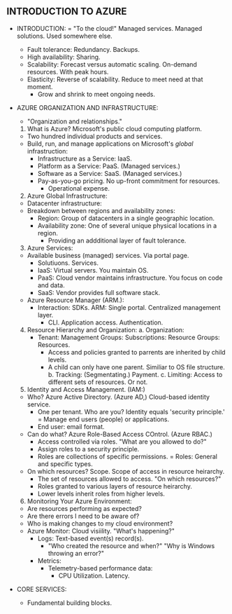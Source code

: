 ## INTRODUCTION TO AZURE

- INTRODUCTION:
  = "To the cloud!" Managed services. Managed solutions. Used somewhere else.
    - Fault tolerance: Redundancy. Backups.
    - High availability: Sharing.
    - Scalability: Forecast versus automatic scaling. On-demand resources. With peak hours.
    - Elasticity: Reverse of scalability. Reduce to meet need at that moment.
      - Grow and shrink to meet ongoing needs.

- AZURE ORGANIZATION AND INFRASTRUCTURE:
  - "Organization and relationships."
  1. What is Azure? Microsoft's public cloud computing platform.
    - Two hundred individual products and services.
    - Build, run, and manage applications on Microsoft's *global* infrastruction:
      - Infrastructure as a Service: IaaS.
      - Platform as a Service: PaaS. (Managed services.)
      - Software as a Service: SaaS. (Managed services.)
      - Pay-as-you-go pricing. No up-front commitment for resources.
        - Operational expense.
  2. Azure Global Infrastructure:
    - Datacenter infrastructure:
    - Breakdown between regions and availability zones:
      - Region: Group of datacenters in a single geographic location.
      - Availability zone: One of several unique physical locations in a region.
        - Providing an addditional layer of fault tolerance.
  3. Azure Services:
    - Available business (managed) services. Via portal page.
      - Solutiuons. Services.
      - IaaS: Virtual servers. You maintain OS.
      - PaaS: Cloud vendor maintains infrastructure. You focus on code and data.
      - SaaS: Vendor provides full software stack.
    - Azure Resource Manager (ARM.):
      - Interaction: SDKs. ARM: Single portal. Centralized management layer.
        - CLI. Application access. Authentication.
  4. Resource Hierarchy and Organization:
    a. Organization:
      - Tenant: Management Groups: Subscriptions: Resource Groups: Resources.
        - Access and policies granted to parrents are inherited by child levels.
        - A child can only have one parent. Similiar to OS file structure.
    b. Tracking: (Segmentating.) Payment.
    c. Limiting: Access to different sets of resources. Or not.
  5. Identity and Access Management. (IAM:)
    - Who? Azure Active Directory. (Azure AD,) Cloud-based identity service.
      - One per tenant. Who are you? Identity equals 'security principle.'
      = Manage end users (people) or applications.
      - End user: email format.
    - Can do what? Azure Role-Based Access COntrol. (Azure RBAC.)
      - Access controlled via roles. "What are you allowed to do?"
      - Assign roles to a security principle.
      - Roles are collections of specific permissions.
      = Roles: General and specific types.
    - On which resources? Scope. Scope of access in resource heirarchy.
      - The set of resources allowed to access. "On which resources?"
      - Roles granted to various layers of resource heirarchy.
      - Lower levels inherit roles from higher levels.
  6. Monitoring Your Azure Environment:
    - Are resources performing as expected?
    - Are there errors I need to be aware of?
    - Who is making changes to my cloud environment?
    - Azure Monitor: Cloud visiility. "What's happening?"
      - Logs: Text-based event(s) record(s).
        - "Who created the resource and when?" "Why is Windows throwing an error?"
      - Metrics:
        - Telemetry-based performance data:
          - CPU Utilization. Latency.

- CORE SERVICES:
  - Fundamental building blocks.